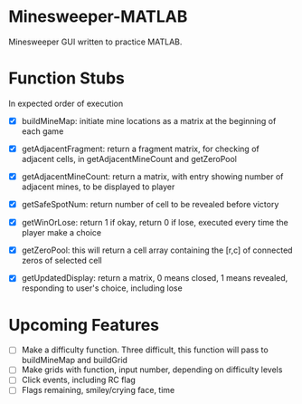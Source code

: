 # Minesweeper-MATLAB
Minesweeper GUI written to practice MATLAB.  

# Function Stubs  
In expected order of execution  
- [x] buildMineMap: initiate mine locations as a matrix at the beginning of each game  
- [x] getAdjacentFragment: return a fragment matrix, for checking of adjacent cells, in getAdjacentMineCount and getZeroPool  
- [x] getAdjacentMineCount: return a matrix, with entry showing number of adjacent mines, to be displayed to player  
- [x] getSafeSpotNum: return number of cell to be revealed before victory  
- [x] getWinOrLose: return 1 if okay, return 0 if lose, executed every time the player make a choice  
- [x] getZeroPool: this will return a cell array containing the [r,c] of connected zeros of selected cell   
- [x] getUpdatedDisplay: return a matrix, 0 means closed, 1 means revealed, responding to user's choice, including lose  


# Upcoming Features
- [ ] Make a difficulty function. Three difficult, this function will pass to buildMineMap and buildGrid  
- [ ] Make grids with function, input number, depending on difficulty levels  
- [ ] Click events, including RC flag  
- [ ] Flags remaining, smiley/crying face, time  
